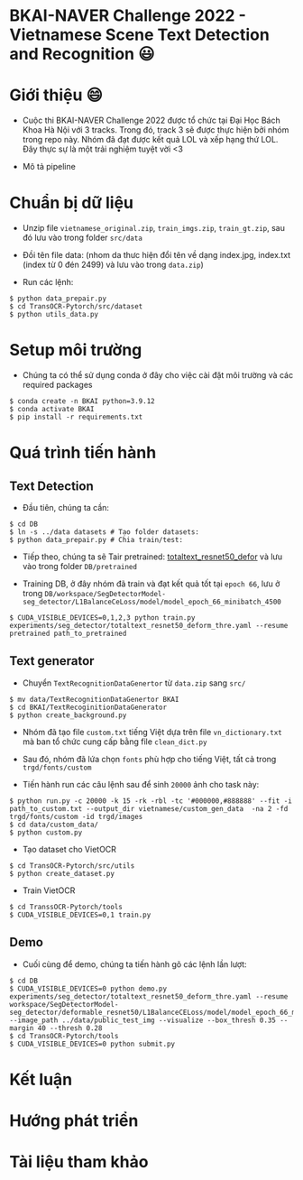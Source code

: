 BKAI-NAVER Challenge 2022 - Vietnamese Scene Text Detection and Recognition :smiley: 
====

# Giới thiệu :smile:

- Cuộc thi BKAI-NAVER Challenge 2022 được tổ chức tại Đại Học Bách Khoa Hà Nội với 3 tracks. Trong đó, track 3 sẽ được thực hiện bởi nhóm trong repo này. Nhóm đã đạt được kết quả LOL và xếp hạng thứ LOL. Đây thực sự là một trải nghiệm tuyệt vời <3

- Mô tả pipeline

# Chuẩn bị dữ liệu 

- Unzip file `vietnamese_original.zip`, `train_imgs.zip`, `train_gt.zip`, sau đó lưu vào trong folder `src/data`

- Đồi tên file data: (nhom da thưc hiện đổi tên về dạng index.jpg, index.txt (index từ 0 đén 2499) và lưu vào trong `data.zip`)

- Run các lệnh:

```
$ python data_prepair.py
$ cd TransOCR-Pytorch/src/dataset
$ python utils_data.py
```

# Setup môi trường 

- Chúng ta có thể sử dụng conda ở đây cho việc cài đặt môi trường và các required packages

```
$ conda create -n BKAI python=3.9.12
$ conda activate BKAI
$ pip install -r requirements.txt
```

# Quá trình tiến hành 

## Text Detection
 
- Đầu tiên, chúng ta cần:

```
$ cd DB
$ ln -s ../data datasets # Tạo folder datasets: 
$ python data_prepair.py # Chia train/test: 
```

- Tiếp theo, chúng ta sẽ Tair pretrained: [totaltext_resnet50_defor](https://drive.google.com/drive/folders/1T9n0HTP3X3Y_nJ0D1ekMhCQRHntORLJG) và lưu vào trong folder `DB/pretrained`

- Training DB, ở đây nhóm đã train và đạt kết quả tốt tại `epoch 66`, lưu ở trong `DB/workspace/SegDetectorModel-seg_detector/L1BalanceCeLoss/model/model_epoch_66_minibatch_4500`

```
$ CUDA_VISIBLE_DEVICES=0,1,2,3 python train.py experiments/seg_detector/totaltext_resnet50_deform_thre.yaml --resume pretrained path_to_pretrained
```

## Text generator

- Chuyển `TextRecognitionDataGenertor` từ `data.zip` sang `src/`

```
$ mv data/TextRecognitionDataGenertor BKAI
$ cd BKAI/TextRecoginitionDataGenerator
$ python create_background.py
```

- Nhóm đã tạo file `custom.txt` tiếng Việt dựa trên file `vn_dictionary.txt` mà ban tổ chức cung cấp bằng file `clean_dict.py`

- Sau đó, nhóm đã lứa chọn `fonts` phù hợp cho tiếng Việt, tất cả trong `trgd/fonts/custom`

- Tiến hành run các câu lệnh sau để sinh `20000` ảnh cho task này:

```
$ python run.py -c 20000 -k 15 -rk -rbl -tc '#000000,#888888' --fit -i path_to_custom.txt --output_dir vietnamese/custom_gen_data  -na 2 -fd trgd/fonts/custom -id trgd/images
$ cd data/custom_data/
$ python custom.py
```

- Tạo dataset cho VietOCR

```
$ cd TransOCR-Pytorch/src/utils
$ python create_dataset.py
```

- Train VietOCR

```
$ cd TranssOCR-Pytorch/tools
$ CUDA_VISIBLE_DEVICES=0,1 train.py
```

## Demo 

- Cuối cùng để demo, chúng ta tiến hành gõ các lệnh lần lượt:

```
$ cd DB
$ CUDA_VISIBLE_DEVICES=0 python demo.py experiments/seg_detector/totaltext_resnet50_deform_thre.yaml --resume workspace/SegDetectorModel-seg_detector/deformable_resnet50/L1BalanceCELoss/model/model_epoch_66_minibatch_4500 --image_path ../data/public_test_img --visualize --box_thresh 0.35 --margin 40 --thresh 0.28
$ cd TransOCR-Pytorch/tools
$ CUDA_VISIBLE_DEVICES=0 python submit.py
```

# Kết luận

# Hướng phát triển

# Tài liệu tham khảo
